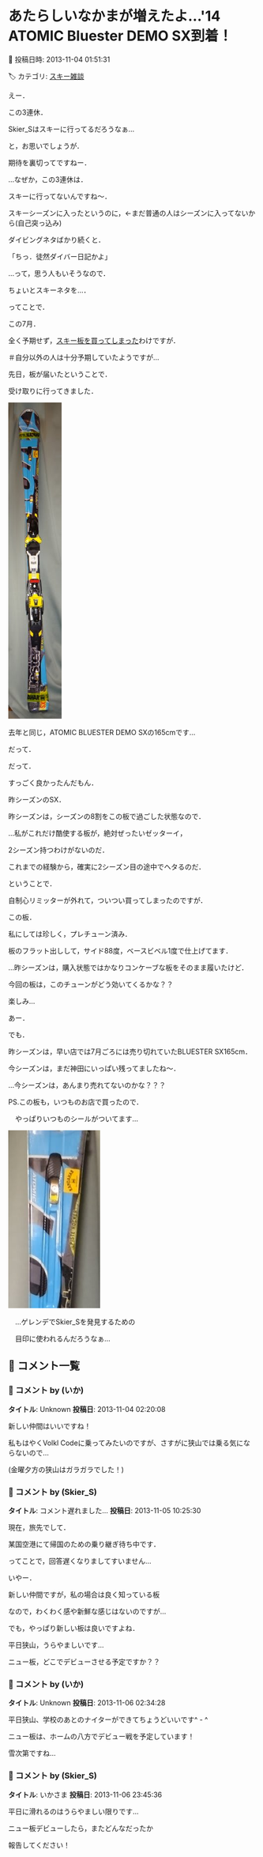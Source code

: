 # あたらしいなかまが増えたよ…'14 ATOMIC Bluester DEMO SX到着！

📅 投稿日時: 2013-11-04 01:51:31

🏷️ カテゴリ: [スキー雑談](c1f9d2cb7478308da16419928ea3945e9.md)

えー．





この3連休．


Skier_Sはスキーに行ってるだろうなぁ…


と，お思いでしょうが．





期待を裏切ってですねー．


…なぜか，この3連休は．


スキーに行ってないんですね～．





スキーシーズンに入ったというのに，←まだ普通の人はシーズンに入ってないから(自己突っ込み)


ダイビングネタばかり続くと．


「ちっ．徒然ダイバー日記かよ」


…って，思う人もいそうなので．


ちょいとスキーネタを…．





ってことで．


この7月．


全く予期せず，[スキー板を買ってしまった](e9a16d9757c2d52b7254fe8a802071c63.md)わけですが．


＃自分以外の人は十分予期していたようですが…





先日，板が届いたということで．


受け取りに行ってきました．




![c5c03fa27b3500bf78003d8598c74081.jpg](images/c5c03fa27b3500bf78003d8598c74081.jpg)




去年と同じ，ATOMIC BLUESTER DEMO SXの165cmです…





だって．


だって．


すっごく良かったんだもん．


昨シーズンのSX．





昨シーズンは，シーズンの8割をこの板で過ごした状態なので．


…私がこれだけ酷使する板が，絶対ぜったいゼッターイ，


2シーズン持つわけがないのだ．


これまでの経験から，確実に2シーズン目の途中でヘタるのだ．





ということで．


自制心リミッターが外れて，ついつい買ってしまったのですが．


この板．


私にしては珍しく，プレチューン済み．


板のフラット出しして，サイド88度，ベースビベル1度で仕上げてます．


…昨シーズンは，購入状態ではかなりコンケーブな板をそのまま履いたけど．


今回の板は，このチューンがどう効いてくるかな？？


楽しみ…





あー．


でも．


昨シーズンは，早い店では7月ごろには売り切れていたBLUESTER SX165cm．


今シーズンは，まだ神田にいっぱい残ってましたね～．


…今シーズンは，あんまり売れてないのかな？？？





PS.この板も，いつものお店で買ったので．


　やっぱりいつものシールがついてます…




![2b673c2eb0f8fd20eace0fc8ab57a769.jpg](images/2b673c2eb0f8fd20eace0fc8ab57a769.jpg)




　…ゲレンデでSkier_Sを発見するための


　目印に使われるんだろうなぁ…

## 💬 コメント一覧

### 💬 コメント by (いか)
**タイトル**: Unknown
**投稿日**: 2013-11-04 02:20:08

新しい仲間はいいですね！

私もはやくVolkl Codeに乗ってみたいのですが、さすがに狭山では乗る気にならないので…

(金曜夕方の狭山はガラガラでした！)

### 💬 コメント by (Skier_S)
**タイトル**: コメント遅れました…
**投稿日**: 2013-11-05 10:25:30

現在，旅先でして．

某国空港にて帰国のための乗り継ぎ待ち中です．

ってことで，回答遅くなりましてすいません…



いやー．

新しい仲間ですが，私の場合は良く知っている板

なので，わくわく感や新鮮な感じはないのですが…



でも，やっぱり新しい板は良いですよね．

平日狭山，うらやましいです…

ニュー板，どこでデビューさせる予定ですか？？

### 💬 コメント by (いか)
**タイトル**: Unknown
**投稿日**: 2013-11-06 02:34:28

平日狭山、学校のあとのナイターができてちょうどいいです^ - ^

ニュー板は、ホームの八方でデビュー戦を予定しています！

雪次第ですね…

### 💬 コメント by (Skier_S)
**タイトル**: いかさま
**投稿日**: 2013-11-06 23:45:36

平日に滑れるのはうらやましい限りです…

ニュー板デビューしたら，またどんなだったか

報告してください！

